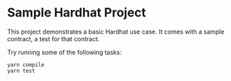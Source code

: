 # Sample Hardhat Project

This project demonstrates a basic Hardhat use case. It comes with a sample contract, a test for that contract.

Try running some of the following tasks:

```shell
yarn compile
yarn test
```
